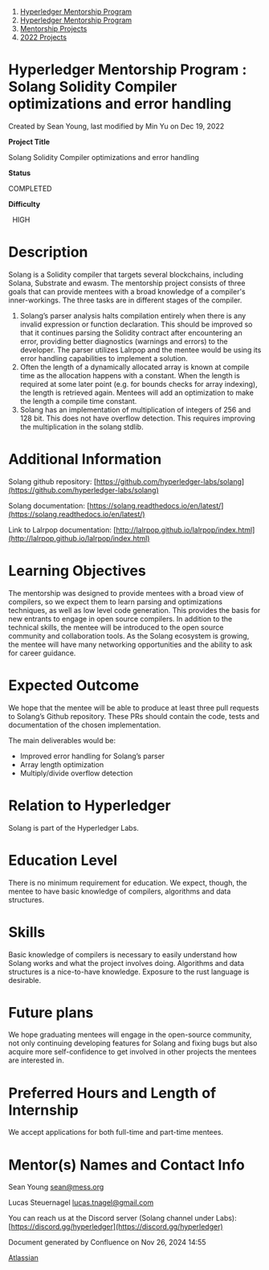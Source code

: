 1. [Hyperledger Mentorship Program](index.html)
2. [Hyperledger Mentorship Program](Hyperledger-Mentorship-Program_21954571.html)
3. [Mentorship Projects](Mentorship-Projects_21954604.html)
4. [2022 Projects](2022-Projects_21954800.html)

# Hyperledger Mentorship Program : Solang Solidity Compiler optimizations and error handling

Created by Sean Young, last modified by Min Yu on Dec 19, 2022

**Project Title**

Solang Solidity Compiler optimizations and error handling

**Status**

COMPLETED

**Difficulty**

  HIGH

# Description

Solang is a Solidity compiler that targets several blockchains, including Solana, Substrate and ewasm. The mentorship project consists of three goals that can provide mentees with a broad knowledge of a compiler's inner-workings. The three tasks are in different stages of the compiler.

1. Solang’s parser analysis halts compilation entirely when there is any invalid expression or function declaration. This should be improved so that it continues parsing the Solidity contract after encountering an error, providing better diagnostics (warnings and errors) to the developer. The parser utilizes Lalrpop and the mentee would be using its error handling capabilities to implement a solution.
2. Often the length of a dynamically allocated array is known at compile time as the allocation happens with a constant. When the length is required at some later point (e.g. for bounds checks for array indexing), the length is retrieved again. Mentees will add an optimization to make the length a compile time constant.
3. Solang has an implementation of multiplication of integers of 256 and 128 bit. This does not have overflow detection. This requires improving the multiplication in the solang stdlib.

# Additional Information

Solang github repository: [https://github.com/hyperledger-labs/solang](https://github.com/hyperledger-labs/solang)

Solang documentation: [https://solang.readthedocs.io/en/latest/](https://solang.readthedocs.io/en/latest/)

Link to Lalrpop documentation: [http://lalrpop.github.io/lalrpop/index.html](http://lalrpop.github.io/lalrpop/index.html)

# Learning Objectives

The mentorship was designed to provide mentees with a broad view of compilers, so we expect them to learn parsing and optimizations techniques, as well as low level code generation. This provides the basis for new entrants to engage in open source compilers. In addition to the technical skills, the mentee will be introduced to the open source community and collaboration tools. As the Solang ecosystem is growing, the mentee will have many networking opportunities and the ability to ask for career guidance.

# Expected Outcome

We hope that the mentee will be able to produce at least three pull requests to Solang’s Github repository. These PRs should contain the code, tests and documentation of the chosen implementation.

The main deliverables would be:

- Improved error handling for Solang’s parser
- Array length optimization
- Multiply/divide overflow detection

# Relation to Hyperledger

Solang is part of the Hyperledger Labs.

# Education Level

There is no minimum requirement for education. We expect, though, the mentee to have basic knowledge of compilers, algorithms and data structures.

# Skills

Basic knowledge of compilers is necessary to easily understand how Solang works and what the project involves doing. Algorithms and data structures is a nice-to-have knowledge. Exposure to the rust language is desirable.

# Future plans

We hope graduating mentees will engage in the open-source community, not only continuing developing features for Solang and fixing bugs but also acquire more self-confidence to get involved in other projects the mentees are interested in.

# Preferred Hours and Length of Internship

We accept applications for both full-time and part-time mentees.

# Mentor(s) Names and Contact Info

Sean Young [sean@mess.org](mailto:sean@mess.org)

Lucas Steuernagel [lucas.tnagel@gmail.com](mailto:lucas.tnagel@gmail.com)

You can reach us at the Discord server (Solang channel under Labs): [https://discord.gg/hyperledger](https://discord.gg/hyperledger)

Document generated by Confluence on Nov 26, 2024 14:55

[Atlassian](http://www.atlassian.com/)
